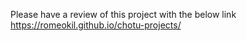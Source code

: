 Please have a review of this project with the below link
https://romeokil.github.io/chotu-projects/

